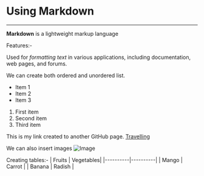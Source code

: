 # Using Markdown
---

**Markdown** is a lightweight markup language 

Features:-

Used for *formatting text* in various applications, including documentation, web pages, and forums.

We can create both ordered and unordered list.
- Item 1
- Item 2
- Item 3
1. First item
2. Second item
3. Third item

This is my link created to another GitHub page.
[Travelling](https://www.example.com)

We can also insert images
![Image](https://res.cloudinary.com/thrillophilia/image/upload/c_fill,dpr_1.0,f_auto,fl_progressive.strip_profile,g_center,h_230,q_auto,w_305/v1/filestore/g1aprfx64fc5i98oagpzy5wf6zby_1594464137_shutterstock_1203469480.jpg)

Creating tables:-
| Fruits   | Vegetables|
|----------|----------|
|  Mango   | Carrot   |
|  Banana  |  Radish  | 
